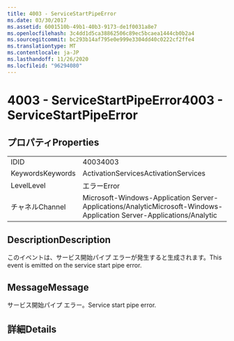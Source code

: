 ```yaml
---
title: 4003 - ServiceStartPipeError
ms.date: 03/30/2017
ms.assetid: 6001510b-49b1-40b3-9173-de1f0031a8e7
ms.openlocfilehash: 3c4dd1d5ca38862506c89ec5bcaea1444cb0b2a4
ms.sourcegitcommit: bc293b14af795e0e999e3304dd40c0222cf2ffe4
ms.translationtype: MT
ms.contentlocale: ja-JP
ms.lasthandoff: 11/26/2020
ms.locfileid: "96294080"
---
```

# <a name="4003---servicestartpipeerror"></a><span data-ttu-id="99311-102">4003 - ServiceStartPipeError</span><span class="sxs-lookup"><span data-stu-id="99311-102">4003 - ServiceStartPipeError</span></span>

## <a name="properties"></a><span data-ttu-id="99311-103">プロパティ</span><span class="sxs-lookup"><span data-stu-id="99311-103">Properties</span></span>  
  
|||  
|-|-|  
|<span data-ttu-id="99311-104">ID</span><span class="sxs-lookup"><span data-stu-id="99311-104">ID</span></span>|<span data-ttu-id="99311-105">4003</span><span class="sxs-lookup"><span data-stu-id="99311-105">4003</span></span>|  
|<span data-ttu-id="99311-106">Keywords</span><span class="sxs-lookup"><span data-stu-id="99311-106">Keywords</span></span>|<span data-ttu-id="99311-107">ActivationServices</span><span class="sxs-lookup"><span data-stu-id="99311-107">ActivationServices</span></span>|  
|<span data-ttu-id="99311-108">Level</span><span class="sxs-lookup"><span data-stu-id="99311-108">Level</span></span>|<span data-ttu-id="99311-109">エラー</span><span class="sxs-lookup"><span data-stu-id="99311-109">Error</span></span>|  
|<span data-ttu-id="99311-110">チャネル</span><span class="sxs-lookup"><span data-stu-id="99311-110">Channel</span></span>|<span data-ttu-id="99311-111">Microsoft-Windows-Application Server-Applications/Analytic</span><span class="sxs-lookup"><span data-stu-id="99311-111">Microsoft-Windows-Application Server-Applications/Analytic</span></span>|  
  
## <a name="description"></a><span data-ttu-id="99311-112">Description</span><span class="sxs-lookup"><span data-stu-id="99311-112">Description</span></span>  

 <span data-ttu-id="99311-113">このイベントは、サービス開始パイプ エラーが発生すると生成されます。</span><span class="sxs-lookup"><span data-stu-id="99311-113">This event is emitted on the service start pipe error.</span></span>  
  
## <a name="message"></a><span data-ttu-id="99311-114">Message</span><span class="sxs-lookup"><span data-stu-id="99311-114">Message</span></span>  

 <span data-ttu-id="99311-115">サービス開始パイプ エラー。</span><span class="sxs-lookup"><span data-stu-id="99311-115">Service start pipe error.</span></span>  
  
## <a name="details"></a><span data-ttu-id="99311-116">詳細</span><span class="sxs-lookup"><span data-stu-id="99311-116">Details</span></span>
